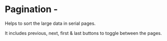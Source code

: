 # Pagination -
Helps to sort the large data in serial pages.

It includes previous, next, first & last buttons to toggle between the pages.
